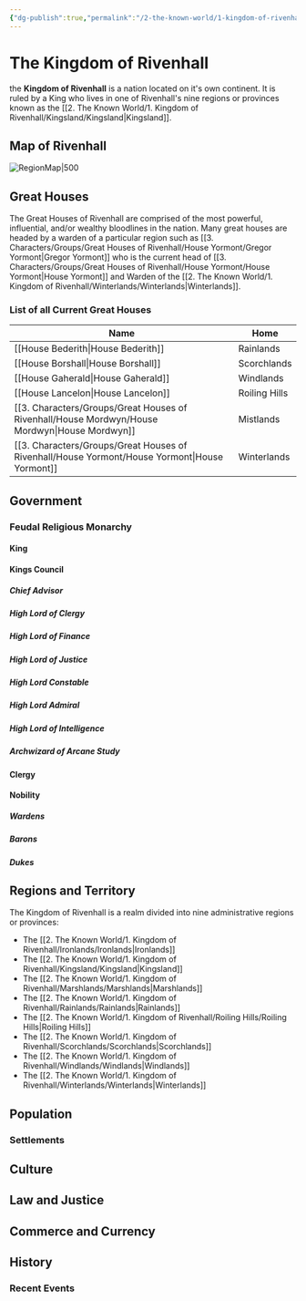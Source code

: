 ```yaml
---
{"dg-publish":true,"permalink":"/2-the-known-world/1-kingdom-of-rivenhall/1-kingdom-of-rivenhall/","dgPassFrontmatter":true}
---
```


# The Kingdom of Rivenhall
the **Kingdom of Rivenhall** is a nation located on it's own continent. It is ruled by a King who lives in one of Rivenhall's nine regions or provinces known as the [[2. The Known World/1. Kingdom of Rivenhall/Kingsland/Kingsland\|Kingsland]]. 

## Map of Rivenhall
![RegionMap|500](https://i.imgur.com/wfmMpJ4.png)

## Great Houses
The Great Houses of Rivenhall are comprised of the most powerful, influential, and/or wealthy bloodlines in the nation. Many great houses are headed by a warden of a particular region such as [[3. Characters/Groups/Great Houses of Rivenhall/House Yormont/Gregor Yormont\|Gregor Yormont]] who is the current head of [[3. Characters/Groups/Great Houses of Rivenhall/House Yormont/House Yormont\|House Yormont]] and Warden of the [[2. The Known World/1. Kingdom of Rivenhall/Winterlands/Winterlands\|Winterlands]]. 
### List of all Current Great Houses

| Name               | Home          |
| ------------------ | ------------- |
| [[House Bederith\|House Bederith]] | Rainlands     |
| [[House Borshall\|House Borshall]] | Scorchlands   |
| [[House Gaherald\|House Gaherald]] | Windlands     |
| [[House Lancelon\|House Lancelon]] | Roiling Hills |
| [[3. Characters/Groups/Great Houses of Rivenhall/House Mordwyn/House Mordwyn\|House Mordwyn]]  | Mistlands     |
| [[3. Characters/Groups/Great Houses of Rivenhall/House Yormont/House Yormont\|House Yormont]]  | Winterlands   |
## Government
### Feudal Religious Monarchy
#### King
#### Kings Council
##### Chief Advisor
##### High Lord of Clergy
##### High Lord of Finance
##### High Lord of Justice
##### High Lord Constable
##### High Lord Admiral
##### High Lord of Intelligence
##### Archwizard of Arcane Study
#### Clergy
#### Nobility
##### Wardens
##### Barons
##### Dukes

## Regions and Territory 
The Kingdom of Rivenhall is a realm divided into nine administrative regions or provinces: 
- The [[2. The Known World/1. Kingdom of Rivenhall/Ironlands/Ironlands\|Ironlands]]
- The [[2. The Known World/1. Kingdom of Rivenhall/Kingsland/Kingsland\|Kingsland]]
- The [[2. The Known World/1. Kingdom of Rivenhall/Marshlands/Marshlands\|Marshlands]]
- The [[2. The Known World/1. Kingdom of Rivenhall/Rainlands/Rainlands\|Rainlands]]
- The [[2. The Known World/1. Kingdom of Rivenhall/Roiling Hills/Roiling Hills\|Roiling Hills]]
- The [[2. The Known World/1. Kingdom of Rivenhall/Scorchlands/Scorchlands\|Scorchlands]]
- The [[2. The Known World/1. Kingdom of Rivenhall/Windlands/Windlands\|Windlands]]
- The [[2. The Known World/1. Kingdom of Rivenhall/Winterlands/Winterlands\|Winterlands]]

## Population
### Settlements
## Culture
## Law and Justice
## Commerce and Currency 
## History
### Recent Events
